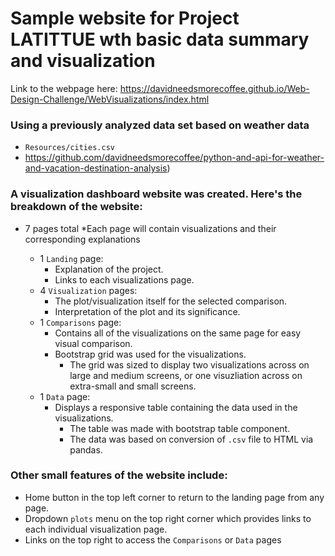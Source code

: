 # Sample website for **Project LATITTUE** wth basic data summary and visualization
Link to the webpage here: https://davidneedsmorecoffee.github.io/Web-Design-Challenge/WebVisualizations/index.html

### Using a previously analyzed data set based on weather data 
* `Resources/cities.csv`
* https://github.com/davidneedsmorecoffee/python-and-api-for-weather-and-vacation-destination-analysis)

### A visualization dashboard website was created. Here's the breakdown of the website:
* 7 pages total
  *Each page will contain visualizations and their corresponding explanations

    * 1 `Landing` page:
      * Explanation of the project.
      * Links to each visualizations page.
    * 4 `Visualization` pages:
      * The plot/visualization itself for the selected comparison.
      * Interpretation of the plot and its significance.
    * 1 `Comparisons` page:
      * Contains all of the visualizations on the same page for easy visual comparison.
      * Bootstrap grid was used for the visualizations.
        * The grid was sized to display two visualizations across on large and medium screens, or one visuzliation across on extra-small and small screens.
    * 1 `Data` page:
      * Displays a responsive table containing the data used in the visualizations.
        * The table was made with bootstrap table component.
        * The data was based on conversion of `.csv` file to HTML via pandas.

### Other small features of the website include:
  * Home button in the top left corner to return to the landing page from any page.
  * Dropdown `plots` menu on the top right corner which provides links to each individual visualization page.
  * Links on the top right to access the `Comparisons` or `Data` pages
